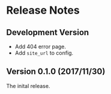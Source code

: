 # Release Notes

## Development Version

* Add 404 error page.
* Add `site_url` to config.

## Version 0.1.0 (2017/11/30)

The inital release.
